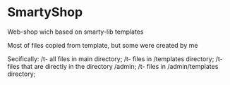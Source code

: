 # SmartyShop
Web-shop wich based on smarty-lib templates

Most of files copied from template, but some were created by me

Secifically: 
              /t- all files in main directory;
              /t- files in /templates directory;
              /t- files that are directly in the directory /admin;
              /t- files in /admin/templates directory;
